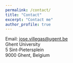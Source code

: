 ```yaml
---
permalink: /contact/
title: "Contact"
excerpt: "Contact me"
author_profile: true
---
```


Email: jose.villegas@ugent.be
<br/>
Ghent University<br/>
5 Sint-Pietersplein <br/>
9000 Ghent, Belgium


         

